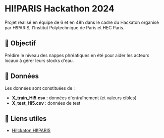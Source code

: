 # HI!PARIS Hackathon 2024

Projet réalisé en équipe de 6 et en 48h dans le cadre du Hackaton organisé par H!PARIS, l'Institut Polytechnique de Paris et HEC Paris. 

## 📌 Objectif  
Prédire le niveau des nappes phréatiques en été pour aider les acteurs locaux à gérer leurs stocks d'eau.

## 📂 Données  
Les données sont constituées de :  
- **X_train_Hi5.csv** : données d'entraînement (et valeurs cibles)
- **X_test_Hi5.csv** : données de test  

## 📎 Liens utiles  
- [Hi!ckaton HI!PARIS](https://www.hi-paris.fr/hickathon/)  
